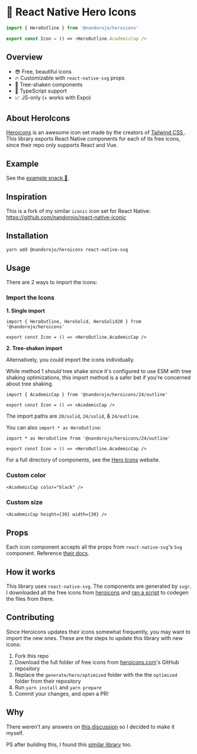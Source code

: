 # 🫡 React Native Hero Icons

```ts
import { HeroOutline } from '@nandorojo/heroicons'

export const Icon = () => <HeroOutline.AcademicCap />
```

## Overview

- 😎 Free, beautiful icons
- 🔥 Customizable with `react-native-svg` props
- 🌲 Tree-shaken components
- 🤖 TypeScript support
- 📈 JS-only (+ works with Expo)

## About HeroIcons

<a href="https://heroicons.com/" target="_blank">
</a>

[Heroicons](https://heroicons.com/) is an awesome icon set made by the creators of [Tailwind CSS
](https://tailwindcss.com). This library exports React Native components for each of its free icons, since their repo only supports React and Vue.

## Example

See the [example snack 🍔](https://snack.expo.dev/@beatgig/hero-icons).

## Inspiration

This is a fork of my similar `iconic` icon set for React Native: https://github.com/nandorojo/react-native-iconic

## Installation

```sh
yarn add @nandorojo/heroicons react-native-svg
```

## Usage

There are 2 ways to import the icons:

### Import the Icons

**1. Single import**

```tsx
import { HeroOutline, HeroSolid, HeroSolid20 } from '@nandorojo/heroicons'

export const Icon = () => <HeroOutline.AcademicCap />
```

**2. Tree-shaken import**

Alternatively, you could import the icons individually.

While method 1 _should_ tree shake since it's configured to use ESM with tree shaking optimizations, this import method is a safer bet if you're concerned about tree shaking.

```tsx
import { AcademicCap } from '@nandorojo/heroicons/24/outline'

export const Icon = () => <AcademicCap />
```

The import paths are `20/solid`, `24/solid`, & `24/outline`.

You can also `import * as HeroOutline`:

```tsx
import * as HeroOutline from '@nandorojo/heroicons/24/outline'

export const Icon = () => <HeroOutline.AcademicCap />
```

For a full directory of components, see the [Hero Icons](https://heroicons.com) website.

### Custom color

```tsx
<AcademicCap color="black" />
```

### Custom size

```tsx
<AcademicCap height={30} width={30} />
```

## Props

Each icon component accepts all the props from `react-native-svg`'s `Svg` component. Reference [their docs](https://github.com/react-native-svg/react-native-svg#svg).

## How it works

This library uses `react-native-svg`. The components are generated by `svgr`. I downloaded all the free icons from [heroicons](https://heroicons.com) and [ran a script](https://github.com/nandorojo/react-native-heroicons/blob/master/generate/index.ts) to codegen the files from there.

## Contributing

Since Heroicons updates their icons somewhat frequently, you may want to import the new ones. These are the steps to update this library with new icons:

1. Fork this repo
2. Download the full folder of free icons from [heroicons.com](https://heroicons.com)'s GitHub repository
3. Replace the `generate/hero/optimized` folder with the the `optimized` folder from their repository
4. Run `yarn install` and `yarn prepare`
5. Commit your changes, and open a PR!

## Why

There weren't any answers on [this discussion](https://github.com/tailwindlabs/heroicons/discussions/627) so I decided to make it myself.

PS after building this, I found this [similar library](https://github.com/ecklf/react-native-heroicons) too.
